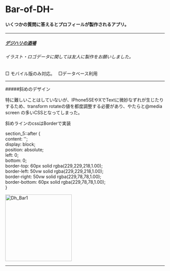 # Bar-of-DH-

#### いくつかの質問に答えるとプロフィールが製作されるアプリ。
*** 
##### [デジハリの酒場](http://dh.mimoza.jp/top.php)
###### イラスト・ロゴデータに関しては友人に製作をお願いしました。　

□ モバイル版のみ対応。　
□データベース利用　

***

#####斜めのデザイン

特に難しいことはしていないが、IPhone5SEやXでTextに微妙なずれが生じたりするため、transform rotateの値を都度調整する必要があり、やたらと@media screen
の多いCSSとなってしまった。　

斜めラインのcssはBorderで実装

section_5::after {    
content: '';  
display:  block;  
position:  absolute;     
left:  0;   
bottom:  0;   
border-top: 60px solid  rgba(229,229,218,1.00);   
border-left: 50vw solid  rgba(229,229,218,1.00);   
border-right: 50vw solid  rgba(229,78,78,1.00);   
border-bottom: 60px solid  rgba(229,78,78,1.00);      
}  

<img width="210" alt="Dh_Bar1" src="https://user-images.githubusercontent.com/43961147/61700928-419d0100-ad78-11e9-9e90-0713bbe26dca.png">

***
